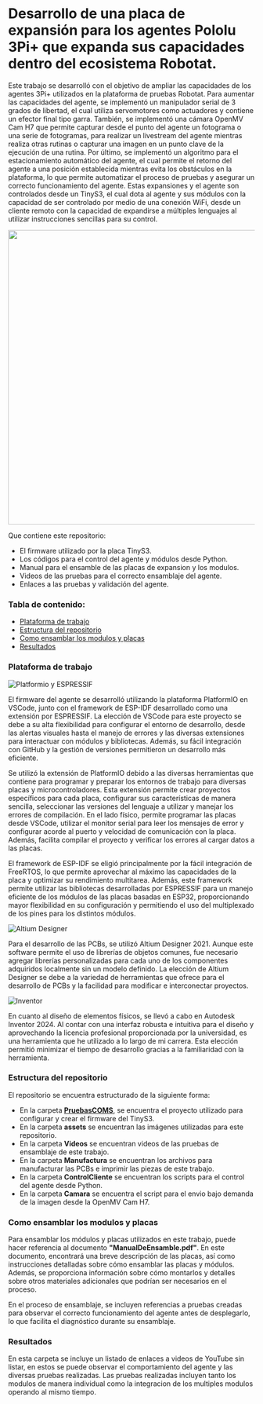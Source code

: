 # Desarrollo de una placa de expansión para los agentes Pololu 3Pi+ que expanda sus capacidades dentro del ecosistema Robotat.

Este trabajo se desarrolló con el objetivo de ampliar las capacidades de los agentes 3Pi+ utilizados en la plataforma de pruebas Robotat. Para aumentar las capacidades del agente, se implementó un manipulador serial de 3 grados de libertad, el cual utiliza servomotores como actuadores y contiene un efector final tipo garra. También, se implementó una cámara OpenMV Cam H7 que permite capturar desde el punto del agente un fotograma o una serie de fotogramas, para realizar un livestream del agente mientras realiza otras rutinas o capturar una imagen en un punto clave de la ejecución de una rutina. Por último, se implementó un algoritmo para el estacionamiento automático del agente, el cual permite el retorno del agente a una posición establecida mientras evita los obstáculos en la plataforma, lo que permite automatizar el proceso de pruebas y asegurar un correcto funcionamiento del agente. Estas expansiones y el agente son controlados desde un TinyS3, el cual dota al agente y sus módulos con la capacidad de ser controlado por medio de una conexión WiFi, desde un cliente remoto con la capacidad de expandirse a múltiples lenguajes al utilizar instrucciones sencillas para su control.

<center><img src="https://github.com/JoseLuisA-P/Tesis-ESP32-Pololu/blob/main/assets/TitlePic-PhotoRoom.png-PhotoRoom.png?raw=true" width="600" height="600"/></center>

Que contiene este repositorio:
- El firmware utilizado por la placa TinyS3.
- Los códigos para el control del agente y módulos desde Python.
- Manual para el ensamble de las placas de expansion y los modulos.
- Videos de las pruebas para el correcto ensamblaje del agente.
- Enlaces a las pruebas y validación del agente.

### Tabla de contenido:
- [Plataforma de trabajo](#Plataforma-de-trabajo)
- [Estructura del repositorio](#Estructura-del-repositorio)
- [Como ensamblar los modulos y placas](#Como-ensamblar-los-modulos-y-placas)
- [Resultados](#Resultados)

### Plataforma de trabajo

![Platformio y ESPRESSIF](https://github.com/JoseLuisA-P/Tesis-ESP32-Pololu/blob/main/assets/piolabs-espressif-partnership.png?raw=true)

El firmware del agente se desarrolló utilizando la plataforma PlatformIO en VSCode, junto con el framework de ESP-IDF desarrollado como una extensión por ESPRESSIF. La elección de VSCode para este proyecto se debe a su alta flexibilidad para configurar el entorno de desarrollo, desde las alertas visuales hasta el manejo de errores y las diversas extensiones para interactuar con módulos y bibliotecas. Además, su fácil integración con GitHub y la gestión de versiones permitieron un desarrollo más eficiente.

Se utilizó la extensión de PlatformIO debido a las diversas herramientas que contiene para programar y preparar los entornos de trabajo para diversas placas y microcontroladores. Esta extensión permite crear proyectos específicos para cada placa, configurar sus características de manera sencilla, seleccionar las versiones del lenguaje a utilizar y manejar los errores de compilación. En el lado físico, permite programar las placas desde VSCode, utilizar el monitor serial para leer los mensajes de error y configurar acorde al puerto y velocidad de comunicación con la placa. Además, facilita compilar el proyecto y verificar los errores al cargar datos a las placas.

El framework de ESP-IDF se eligió principalmente por la fácil integración de FreeRTOS, lo que permite aprovechar al máximo las capacidades de la placa y optimizar su rendimiento multitarea. Además, este framework permite utilizar las bibliotecas desarrolladas por ESPRESSIF para un manejo eficiente de los módulos de las placas basadas en ESP32, proporcionando mayor flexibilidad en su configuración y permitiendo el uso del multiplexado de los pines para los distintos módulos.

![Altium Designer](https://raw.githubusercontent.com/JoseLuisA-P/Tesis-ESP32-Pololu/main/assets/18189621-3f7a-435f-8a02-462efb2cec41.avif)

Para el desarrollo de las PCBs, se utilizó Altium Designer 2021. Aunque este software permite el uso de librerías de objetos comunes, fue necesario agregar librerías personalizadas para cada uno de los componentes adquiridos localmente sin un modelo definido. La elección de Altium Designer se debe a la variedad de herramientas que ofrece para el desarrollo de PCBs y la facilidad para modificar e interconectar proyectos.

![Inventor](https://github.com/JoseLuisA-P/Tesis-ESP32-Pololu/blob/main/assets/autodesk-inventor-professiona%C3%B6-1280x720.jpg?raw=true)

En cuanto al diseño de elementos físicos, se llevó a cabo en Autodesk Inventor 2024. Al contar con una interfaz robusta e intuitiva para el diseño y aprovechando la licencia profesional proporcionada por la universidad, es una herramienta que he utilizado a lo largo de mi carrera. Esta elección permitió minimizar el tiempo de desarrollo gracias a la familiaridad con la herramienta.

### Estructura del repositorio

El repositorio se encuentra estructurado de la siguiente forma:
- En la carpeta [**PruebasCOMS**](/PruebasCOMS), se encuentra el proyecto utilizado para configurar y crear el firmware del TinyS3.
- En la carpeta **assets** se encuentran las imágenes utilizadas para este repositorio.
- En la carpeta **Videos** se encuentran videos de las pruebas de ensamblaje de este trabajo.
- En la carpeta **Manufactura** se encuentran los archivos para manufacturar las PCBs e imprimir las piezas de este trabajo.
- En la carpeta **ControlCliente** se encuentran los scripts para el control del agente desde Python.
- En la carpeta **Camara** se encuentra el script para el envio bajo demanda de la imagen desde la OpenMV Cam H7.

### Como ensamblar los modulos y placas

Para ensamblar los módulos y placas utilizados en este trabajo, puede hacer referencia al documento **"ManualDeEnsamble.pdf"**. En este documento, encontrará una breve descripción de las placas, así como instrucciones detalladas sobre cómo ensamblar las placas y módulos. Además, se proporciona información sobre cómo montarlos y detalles sobre otros materiales adicionales que podrían ser necesarios en el proceso.

En el proceso de ensamblaje, se incluyen referencias a pruebas creadas para observar el correcto funcionamiento del agente antes de desplegarlo, lo que facilita el diagnóstico durante su ensamblaje.

### Resultados

En esta carpeta se incluye un listado de enlaces a videos de YouTube sin listar, en estos se puede observar el comportamiento del agente y las diversas pruebas realizadas. Las pruebas realizadas incluyen tanto los modulos de manera individual como la integracion de los multiples modulos operando al mismo tiempo.
